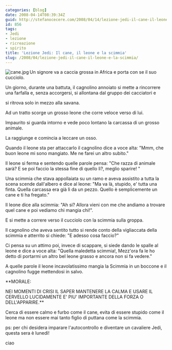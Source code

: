 ```yaml
---
categories: [blog]
date: 2008-04-14T08:39:34Z
guid: http://stefanocecere.com/2008/04/14/lezione-jedi-il-cane-il-leone-e-la-scimmia/
id: 856
tags:
- Jedi
- lezione
- ricreazione
- spirito
title: 'Lezione Jedi: Il cane, il leone e la scimmia'
slug: /2008/04/lezione-jedi-il-cane-il-leone-e-la-scimmia/
---
```


<img src='http://stefanocecere.com/wp-content/uploads/sites/3/2008/04/cane.jpg' alt='cane.jpg' align="left" />Un signore va a caccia grossa in Africa e porta con se il suo cucciolo.
  
Un giorno, durante una battuta, il cagnolino annoiato si mette a rincorrere una farfalla e, senza accorgersi, si allontana dal gruppo dei cacciatori e
  
si ritrova solo in mezzo alla savana.
  
Ad un tratto scorge un grosso leone che corre veloce verso di lui.
  
Impaurito si guarda intorno e vede poco lontano la carcassa di un grosso animale.
  
La raggiunge e comincia a leccare un osso.
  
Quando il leone sta per attaccarlo il cagnolino dice a voce alta: "Mmm, che buon leone mi sono mangiato. Me ne farei un altro subito."
  
Il leone si ferma e sentendo quelle parole pensa: "Che razza di animale sarà? E se poi faccio la stessa fine di quello lì?, meglio sparire! "
  
Una scimmia che stava appollaiata su un ramo e aveva assistito a tutta la scena scende dall'albero e dice al leone: "Ma va là, stupido, e' tutta una finta. Quella carcassa era già lì da un pezzo. Quello è semplicemente un cane e ti ha fregato."
  
Il leone dice alla scimmia: "Ah si? Allora vieni con me che andiamo a trovare quel cane e poi vediamo chi mangia chi!".
  
E si mette a correre verso il cucciolo con la scimmia sulla groppa.
  
Il cagnolino che aveva sentito tutto si rende conto della vigliaccata della scimmia e atterrito si chiede: "E adesso cosa faccio?"
  
Ci pensa su un attimo poi, invece di scappare, si siede dando le spalle al leone e dice a voce alta: "Quella maledetta scimmia!, Mezz'ora fa le ho detto di portarmi un altro bel leone grasso e ancora non si fa vedere."
  
A quelle parole il leone incavolatissimo mangia la Scimmia in un boccone e il cagnolino fugge mettendosi in salvo.

**MORALE:
  
NEI MOMENTI DI CRISI IL SAPER MANTENERE LA CALMA E USARE IL CERVELLO LUCIDAMENTE E' PIU' IMPORTANTE DELLA FORZA O DELL'APPARIRE.**

Cerca di essere calmo e furbo come il cane, evita di essere stupido come il leone ma non essere mai tanto figlio di puttana come la scimmia.

ps: per chi desidera imparare l'autocontrollo e diventare un cavaliere Jedi, questa sera è lunedì!
  
ciao